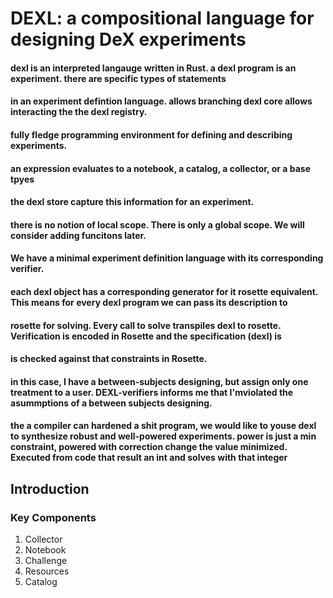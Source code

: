 # DEXL: a compositional language for designing DeX experiments


#### dexl is an interpreted langauge written in Rust. a dexl program is an experiment. there are specific types of statements 
#### in an experiment defintion language. allows branching dexl core allows interacting the the dexl registry. 
#### fully fledge programming environment for defining and describing experiments. 
#### an expression evaluates to a notebook, a catalog, a collector, or a base tpyes
#### the dexl store capture this information for an experiment. 
#### there is no notion of local scope. There is only a global scope. We will consider adding funcitons later.
#### We have a minimal experiment definition language with its corresponding verifier. 
#### each dexl object has a corresponding generator for it rosette equivalent. This means for every dexl program we can pass its description to 
#### rosette for solving. Every call to solve transpiles dexl to rosette. Verification is encoded in Rosette and the specification (dexl) is 
#### is checked against that constraints in Rosette. 
#### in this case, I have a between-subjects designing, but assign only one treatment to a user. DEXL-verifiers informs me that I'mviolated the asummptions of a between subjects designing.
#### the a compiler can hardened a shit program, we would like to youse dexl to synthesize robust and well-powered experiments. power is just a min constraint, powered with correction change the value minimized. Executed from code that result an int and solves with that integer


## Introduction



### Key Components
1. Collector
2. Notebook
3. Challenge
4. Resources
5. Catalog


